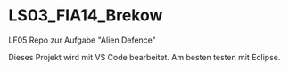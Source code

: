 # LS03_FIA14_Brekow
LF05 Repo zur Aufgabe "Alien Defence"

Dieses Projekt wird mit VS Code bearbeitet.
Am besten testen mit Eclipse.